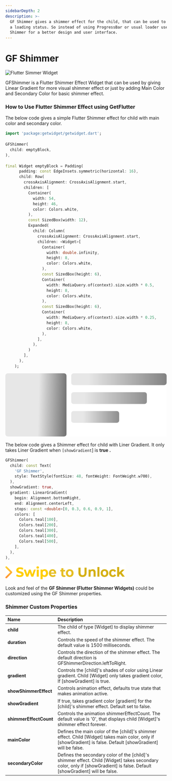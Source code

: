 ```yaml
---
sidebarDepth: 2
description: >-
  GF Shimmer gives a shimmer effect for the child, that can be used to indicate
  a loading status. So instead of using ProgressBar or usual loader use GF
  Shimmer for a better design and user interface.
---
```


# GF Shimmer

![Flutter Simmer Widget](https://ik.imagekit.io/ionicfirebaseapp/docs/tr:dpr-auto,tr:w-auto/Shimmer_docs_banner_tQJ5qq2Fi.png)



GFShimmer is a Flutter Shimmer Effect Widget that can be used by giving Linear Gradient for more visual shimmer effect or just by adding Main Color and Secondary Color for basic shimmer effect.

### How to Use Flutter Shimmer Effect using GetFlutter

The below code gives a simple Flutter Shimmer effect for child with main color and secondary color.

```dart
import 'package:getwidget/getwidget.dart';

GFShimmer(
  child: emptyBlock,
),

final Widget emptyBlock = Padding(
      padding: const EdgeInsets.symmetric(horizontal: 16),
      child: Row(
        crossAxisAlignment: CrossAxisAlignment.start,
        children: [
          Container(
            width: 54,
            height: 46,
            color: Colors.white,
          ),
          const SizedBox(width: 12),
          Expanded(
            child: Column(
              crossAxisAlignment: CrossAxisAlignment.start,
              children: <Widget>[
                Container(
                  width: double.infinity,
                  height: 8,
                  color: Colors.white,
                ),
                const SizedBox(height: 6),
                Container(
                  width: MediaQuery.of(context).size.width * 0.5,
                  height: 8,
                  color: Colors.white,
                ),
                const SizedBox(height: 6),
                Container(
                  width: MediaQuery.of(context).size.width * 0.25,
                  height: 8,
                  color: Colors.white,
                ),
              ],
            ),
          )
        ],
      ),
    );

```



![Basic Simmer](./assets/basic-shimmer-effect-2x.png)



The below code gives a Shimmer effect for child with Liner Gradient. It only takes Liner Gradient when `[showGradient`\] is **true .**

```dart
GFShimmer(
  child: const Text(
    'GF Shimmer',
    style: TextStyle(fontSize: 48, fontWeight: FontWeight.w700),
  ),
  showGradient: true,
  gradient: LinearGradient(
    begin: Alignment.bottomRight,
    end: Alignment.centerLeft,
    stops: const <double>[0, 0.3, 0.6, 0.9, 1],
    colors: [
      Colors.teal[100],
      Colors.teal[200],
      Colors.teal[300],
      Colors.teal[400],
      Colors.teal[500],
    ],
  ),
),
```



![Shimmer on Text](./assets/shimmer-effect-on-text-2x.png)

Look and feel of the **GF Shimmer \(Flutter Shimmer Widgets\)** could be customized using the GF Shimmer properties.

### Shimmer Custom Properties

| Name | Description |
| :--- | :--- |
| **child** | The child of type \[Widget\] to display shimmer effect. |
| **duration** | Controls the speed of the shimmer effect. The default value is 1500 milliseconds. |
| **direction** | Controls the direction of the shimmer effect. The default direction is GFShimmerDirection.leftToRight. |
| **gradient** | Controls the \[child\]'s shades of color using Linear gradient. Child \[Widget\] only takes gradient color, If \[showGradient\] is true. |
| **showShimmerEffect** | Controls animation effect, defaults true state that makes animation active. |
| **showGradient** | If true, takes gradient color \[gradient\] for the \[child\]'s shimmer effect. Default set to false. |
| **shimmerEffectCount** | Controls the animation shimmerEffectCount. The default value is '0', that displays child \[Widget\]'s shimmer effect forever. |
| **mainColor** | Defines the main color of the \[child\]'s shimmer effect. Child \[Widget\] takes main color, only if \[showGradient\] is false. Default \[showGradient\] will be false. |
| **secondaryColor** | Defines the secondary color of the \[child\]'s shimmer effect. Child \[Widget\] takes secondary color, only if \[showGradient\] is false. Default \[showGradient\] will be false. |

